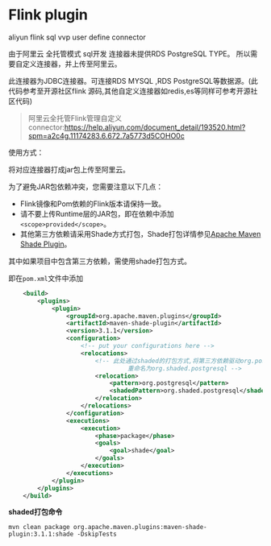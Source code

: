 # Flink plugin

aliyun flink sql vvp user define connector

由于阿里云 全托管模式 sql开发 连接器未提供RDS PostgreSQL TYPE。 所以需要自定义连接器，并上传至阿里云。

此连接器为JDBC连接器。可连接RDS MYSQL ,RDS PostgreSQL等数据源。(此代码参考至开源社区flink 源码,其他自定义连接器如redis,es等同样可参考开源社区代码)

> 阿里云全托管Flink管理自定义connector:https://help.aliyun.com/document_detail/193520.html?spm=a2c4g.11174283.6.672.7a5773d5COHO0c

使用方式：

将对应连接器打成jar包上传至阿里云。

为了避免JAR包依赖冲突，您需要注意以下几点：

- Flink镜像和Pom依赖的Flink版本请保持一致。
- 请不要上传Runtime层的JAR包，即在依赖中添加`<scope>provided</scope>`。
- 其他第三方依赖请采用Shade方式打包，Shade打包详情参见[Apache Maven Shade Plugin](https://maven.apache.org/plugins/maven-shade-plugin/index.html)。

其中如果项目中包含第三方依赖，需使用shade打包方式。

即在`pom.xml`文件中添加

```xml
	<build>
        <plugins>
            <plugin>
                <groupId>org.apache.maven.plugins</groupId>
                <artifactId>maven-shade-plugin</artifactId>
                <version>3.1.1</version>
                <configuration>
                    <!-- put your configurations here -->
                    <relocations>
                        <!-- 此处通过shaded的打包方式,将第三方依赖驱动org.postgresql
                                 重命名为org.shaded.postgresql -->
                        <relocation>
                            <pattern>org.postgresql</pattern>
                            <shadedPattern>org.shaded.postgresql</shadedPattern>
                        </relocation>
                    </relocations>
                </configuration>
                <executions>
                    <execution>
                        <phase>package</phase>
                        <goals>
                            <goal>shade</goal>
                        </goals>
                    </execution>
                </executions>
            </plugin>
        </plugins>
    </build>
```

**shaded打包命令**

```shell
mvn clean package org.apache.maven.plugins:maven-shade-plugin:3.1.1:shade -DskipTests
```

